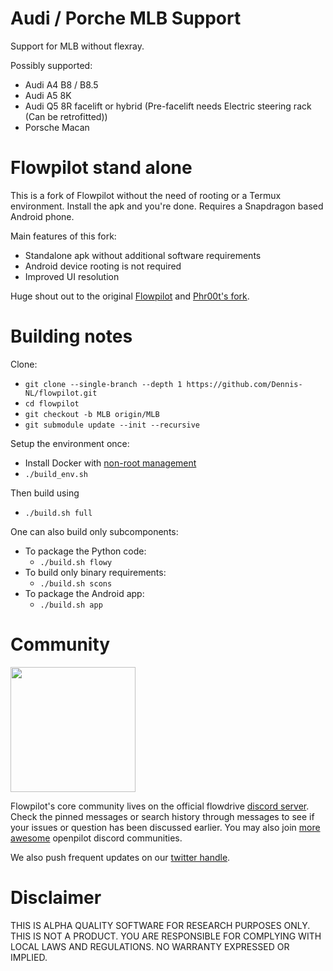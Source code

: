 # Audi / Porche MLB Support
Support for MLB without flexray.

Possibly supported:
- Audi A4 B8 / B8.5
- Audi A5 8K
- Audi Q5 8R facelift or hybrid (Pre-facelift needs Electric steering rack (Can be retrofitted))
- Porsche Macan

# Flowpilot stand alone
This is a fork of Flowpilot without the need of rooting or a Termux environment. Install the apk and you're done. Requires a Snapdragon based Android phone.

Main features of this fork:
* Standalone apk without additional software requirements
* Android device rooting is not required
* Improved UI resolution

Huge shout out to the original [Flowpilot](https://github.com/flowdriveai/flowpilot) and [Phr00t's fork](https://github.com/phr00t/flowpilot).

# Building notes
Clone:
* `git clone --single-branch --depth 1 https://github.com/Dennis-NL/flowpilot.git`
* `cd flowpilot`
* `git checkout -b MLB origin/MLB`
* `git submodule update --init --recursive`

Setup the environment once:
* Install Docker with [non-root management](https://docs.docker.com/engine/install/linux-postinstall/)
* `./build_env.sh`

Then build using
* `./build.sh full`

One can also build only subcomponents:
* To package the Python code:
  * `./build.sh flowy`
* To build only binary requirements:
  * `./build.sh scons`
* To package the Android app:
  * `./build.sh app`

# Community

[<img src="https://assets-global.website-files.com/6257adef93867e50d84d30e2/636e0b5061df29d55a92d945_full_logo_blurple_RGB.svg" width="200">](https://discord.com/invite/APJaQR9nhz)

Flowpilot's core community lives on the official flowdrive [discord server](https://discord.com/invite/APJaQR9nhz). Check the pinned messages or search history through messages to see if your issues or question has been discussed earlier. You may also join [more awesome](https://linktr.ee/flowdrive) openpilot discord communities. 

We also push frequent updates on our [twitter handle](https://twitter.com/flowdrive_ai).

# Disclaimer 

THIS IS ALPHA QUALITY SOFTWARE FOR RESEARCH PURPOSES ONLY. THIS IS NOT A PRODUCT. YOU ARE RESPONSIBLE FOR COMPLYING WITH LOCAL LAWS AND REGULATIONS. NO WARRANTY EXPRESSED OR IMPLIED.
